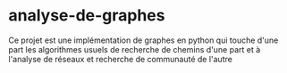 # analyse-de-graphes
Ce projet est une implémentation de graphes en python qui touche d'une part les algorithmes usuels de recherche de chemins d'une part et à l'analyse de réseaux et recherche de communauté de l'autre
